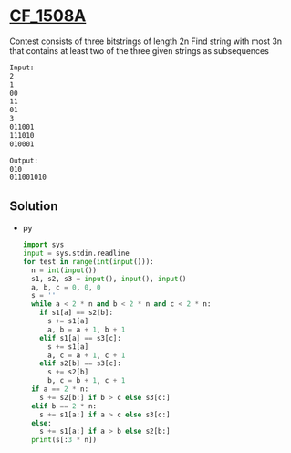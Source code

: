 # [CF_1508A](https://codeforces.com/contest/1508/A)

Contest consists of three bitstrings of length 2n
Find string with most 3n that contains at least two of the three given strings as subsequences

```txt
Input:
2
1
00
11
01
3
011001
111010
010001

Output:
010
011001010
```

## Solution

* py

  ```py
  import sys
  input = sys.stdin.readline
  for test in range(int(input())):
    n = int(input())
    s1, s2, s3 = input(), input(), input()
    a, b, c = 0, 0, 0
    s = ''
    while a < 2 * n and b < 2 * n and c < 2 * n:
      if s1[a] == s2[b]:
        s += s1[a]
        a, b = a + 1, b + 1
      elif s1[a] == s3[c]:
        s += s1[a]
        a, c = a + 1, c + 1
      elif s2[b] == s3[c]:
        s += s2[b]
        b, c = b + 1, c + 1
    if a == 2 * n:
      s += s2[b:] if b > c else s3[c:]
    elif b == 2 * n:
      s += s1[a:] if a > c else s3[c:]
    else:
      s += s1[a:] if a > b else s2[b:]
    print(s[:3 * n])
  ```
